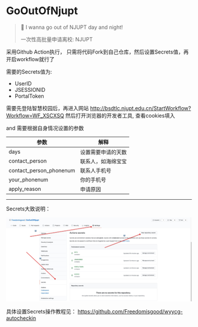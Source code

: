 # GoOutOfNjupt

> :bow: I wanna go out of NJUPT day and night! 
>
> 一次性高批量申请离校: NJUPT

采用Github Action执行， 只需将代码Fork到自己仓库，然后设置Secrets值，再开启workflow就行了

需要的Secrets值为:
- UserID
- JSESSIONID
- PortalToken

需要先登陆智慧校园后，再进入网站 http://bsdtlc.njupt.edu.cn/StartWorkflow?Workflow=WF_XSCXSQ 然后打开浏览器的开发者工具, 查看cookies填入

and 需要根据自身情况设置的参数

| 参数                    | 解释               |
| ----------------------- | ------------------ |
| days                    | 设置需要申请的天数 |
| contact_person          | 联系人，如海绵宝宝 |
| contact_person_phonenum | 联系人手机号       |
| your_phonenum           | 你的手机号         |
| apply_reason            | 申请原因           |

---

Secrets大致说明：

![](./pics/20210319140834.jpg)

具体设置Secrets操作教程见： https://github.com/Freedomisgood/wyycg-autocheckin


